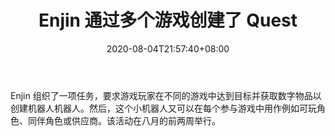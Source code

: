 ﻿---
title: "Enjin 通过多个游戏创建了 Quest"
date: 2020-08-04T21:57:40+08:00
lastmod: 2020-08-04T16:45:40+08:00
draft: false
authors: ["Veleda"]
description: "Enjin 组织了一项任务，要求游戏玩家在不同的游戏中达到目标并获取数字物品以创建机器人机器人。然后，这个小机器人又可以在每个参与游戏中用作例如可玩角色、同伴角色或供应商。该活动在八月的前两周举行。"
featuredImage: "enjin-created-quest-through-multiple-games.png"
tags: ["Virtual World","虚拟世界","Play to Earn"]
categories: ["news"]
news: ["虚拟世界"]
weight: 
lightgallery: true
pinned: false
recommend: false
recommend1: false
---

Enjin 组织了一项任务，要求游戏玩家在不同的游戏中达到目标并获取数字物品以创建机器人机器人。然后，这个小机器人又可以在每个参与游戏中用作例如可玩角色、同伴角色或供应商。该活动在八月的前两周举行。

<!--more-->

